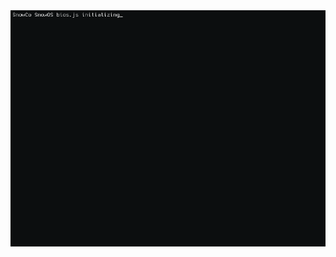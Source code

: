 <picture>
    <img alt="README Terminal Gif" src="output.gif">
</picture>
<!--
**SnowVersio/snowversio** is a ✨ _special_ ✨ repository because its `README.md` (this file) appears on your GitHub profile.
>
